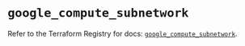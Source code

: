 # `google_compute_subnetwork`

Refer to the Terraform Registry for docs: [`google_compute_subnetwork`](https://registry.terraform.io/providers/hashicorp/google-beta/6.2.0/docs/resources/google_compute_subnetwork).
